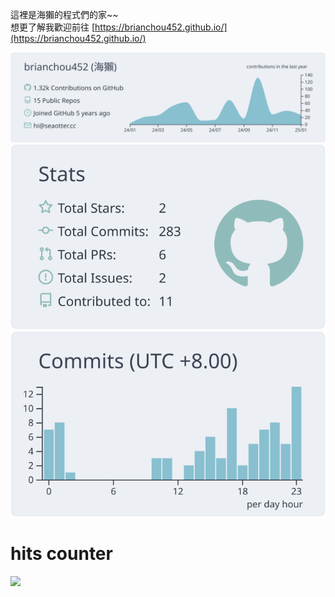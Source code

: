 這裡是海獺的程式們的家~~  
想更了解我歡迎前往 [https://brianchou452.github.io/](https://brianchou452.github.io/)

![](https://raw.githubusercontent.com/brianchou452/brianchou452/main/profile-summary-card-output/nord_bright/0-profile-details.svg)  
![](https://raw.githubusercontent.com/brianchou452/brianchou452/main/profile-summary-card-output/nord_bright/3-stats.svg)
![](https://raw.githubusercontent.com/brianchou452/brianchou452/main/profile-summary-card-output/nord_bright/4-productive-time.svg)

# hits counter
![](https://hit.yhype.me/github/profile?account_id=56877678)
